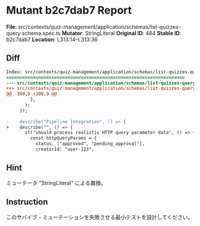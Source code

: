 # Mutant b2c7dab7 Report

**File**: src/contexts/quiz-management/application/schemas/list-quizzes-query.schema.spec.ts
**Mutator**: StringLiteral
**Original ID**: 484
**Stable ID**: b2c7dab7
**Location**: L313:14–L313:36

## Diff

```diff
Index: src/contexts/quiz-management/application/schemas/list-quizzes-query.schema.spec.ts
===================================================================
--- src/contexts/quiz-management/application/schemas/list-quizzes-query.schema.spec.ts	original
+++ src/contexts/quiz-management/application/schemas/list-quizzes-query.schema.spec.ts	mutated #484
@@ -309,9 +309,9 @@
         },
       );
     });
 
-    describe("Pipeline Integration", () => {
+    describe("", () => {
       it("should process realistic HTTP query parameter data", () => {
         const httpQueryParams = {
           status: ["approved", "pending_approval"],
           creatorId: "user-123",
```

## Hint

ミューテータ "StringLiteral" による置換。

## Instruction

このサバイブ・ミューテーションを失敗させる最小テストを設計してください。
